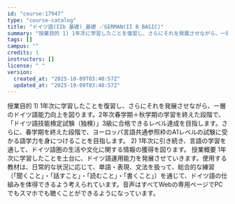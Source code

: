 ```yaml
---
id: "course:17947"
type: "course-catalog"
title: "ドイツ語(IIb 基礎)_基礎 ／GERMAN(II B BASIC)"
summary: "授業目的 1) 1年次に学習したことを復習し、さらにそれを発展させながら、一層のドイツ語能力向上を図ります。2年次春学期＋秋学期の学習を終えた段階で、「ドイツ語技能検定試験（独検）」3級に合格できるレベル達成を目指します。さらに、春学期を終…"
tags: []
campus: ""
credits: 1
instructors: []
license: " "
version:
  created_at: "2025-10-09T03:48:57Z"
  updated_at: "2025-10-09T03:48:57Z"
---
```


授業目的 1) 1年次に学習したことを復習し、さらにそれを発展させながら、一層のドイツ語能力向上を図ります。2年次春学期＋秋学期の学習を終えた段階で、「ドイツ語技能検定試験（独検）」3級に合格できるレベル達成を目指します。さらに、春学期を終えた段階で、ヨーロッパ言語共通参照枠のA1レベルの試験に受かる語学力を身につけることを目指します。 2) 1年次に引き続き、言語の学習を通して、ドイツ語圏の生活や文化に関する情報の獲得を図ります。 授業概要 1年次に学習したことを土台に、ドイツ語運用能力を発展させていきます。使用する教材は、日常的な状況に応じて、単語・表現、文法を扱って、総合的な練習（「聞くこと」・「話すこと」・「読むこと」・「書くこと」）を通じて、ドイツ語の仕組みを体得できるよう考えられています。音声はすべてWebの専用ページでPCでもスマホでも聴くことができるようになっています。
